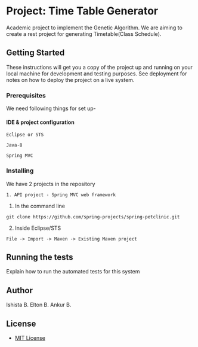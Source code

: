 # Project: Time Table Generator 
Academic project to implement the Genetic Algorithm. We are aiming to create a rest project for generating Timetable(Class Schedule).

## Getting Started

These instructions will get you a copy of the project up and running on your local machine for development and testing purposes. See deployment for notes on how to deploy the project on a live system.

### Prerequisites

We need following things for set up-

#### IDE & project configuration
```
Eclipse or STS
```
```
Java-8
```
```
Spring MVC
```

### Installing

We have 2 projects in the repository

```
1. API project - Spring MVC web framework
```
1) In the command line
```
git clone https://github.com/spring-projects/spring-petclinic.git
```
2) Inside Eclipse/STS
```
File -> Import -> Maven -> Existing Maven project
```

## Running the tests

Explain how to run the automated tests for this system

## Author
Ishista B.
Elton B.
Ankur B.

## License
* [MIT License](http://www.opensource.org/licenses/mit-license.php)
 
